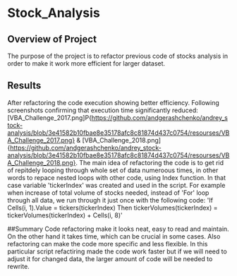 # Stock_Analysis

## Overview of Project
The purpose of the project is to refactor previous code of stocks analysis in order to make it work more efficient for larger dataset.

## Results
After refactoring the code execution showing better efficiency. Following screenshots confirming that execution time significantly reduced: [VBA_Challenge_2017.png]P{https://github.com/andgerashchenko/andrey_stock-analysis/blob/3e41582b10fbae8e35178afc8c81874d437c0754/resourses/VBA_Challenge_2017.png} & [VBA_Challenge_2018.png]{https://github.com/andgerashchenko/andrey_stock-analysis/blob/3e41582b10fbae8e35178afc8c81874d437c0754/resourses/VBA_Challenge_2018.png}. The main idea of refactoring the code is to get rid of repitdely looping through whole set of data numeroous times, in other words to repace nested loops with other code, using Index function. In that case variable 'tickerIndex' was created and used in the script. For example when increase of total volume of stocks needed, instead of 'For' loop through all data, we run through it just once with the following code: 
'If Cells(i, 1).Value = tickers(tickerIndex) Then
 tickerVolumes(tickerIndex) = tickerVolumes(tickerIndex) + Cells(i, 8)'
 
##Summary
Code refactoring make it looks neat, easy to read and maintain. On the other hand it takes time, which can be crucial in some cases. Also refactoring can make the code more specific and less flexible.
In this particular script refactiring made the code work faster but if we will need to adjust it for changed data, the larger amount of code will be needed to rewrite.
